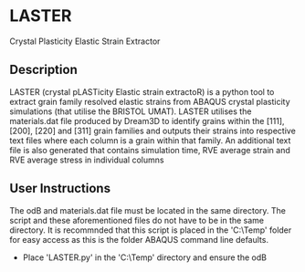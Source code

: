 # LASTER
Crystal Plasticity Elastic Strain Extractor
## Description
LASTER (crystal pLASTicity Elastic strain extractoR) is a python tool to extract grain family resolved elastic strains from ABAQUS crystal plasticity simulations (that utilise the BRISTOL UMAT). LASTER utilises the materials.dat file produced by Dream3D to identify grains within the [111], [200], [220] and [311] grain families and outputs their strains into respective text files where each column is a grain within that family. An additional text file is also generated that contains simulation time, RVE average strain and RVE average stress in individual columns
## User Instructions
The odB and materials.dat file must be located in the same directory. The script and these aforementioned files do not have to be in the same directory. It is recommnded that this script is placed in the 'C:\Temp' folder for easy access as this is the folder ABAQUS command line defaults.

- Place 'LASTER.py' in the 'C:\Temp' directory and ensure the odB 
